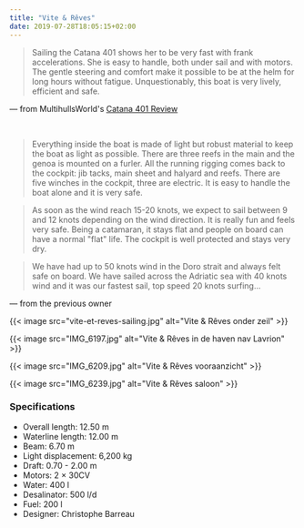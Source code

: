 ```yaml
---
title: "Vite & Rêves"
date: 2019-07-28T18:05:15+02:00
---
```


> Sailing  the  Catana  401  shows  her  to  be  very fast  with  frank  accelerations.  She  is  easy  to handle, both  under  sail  and with  motors. The gentle steering and comfort make it possible to be at  the  helm for long hours  without  fatigue. Unquestionably, this boat is very lively, efficient and safe.

&mdash; from MultihullsWorld's [Catana 401 Review](/documents/Catana401.pdf)

<br />

> Everything inside the boat is made of light but robust material to keep the boat as light as possible. There are three reefs in the main and the genoa is mounted on a furler. All the running rigging comes back to the cockpit: jib tacks, main sheet and halyard and reefs. There are five winches in the cockpit, three are electric. It is easy to handle the boat alone and it is very safe.

> As soon as the wind reach 15-20 knots, we expect to sail between 9 and 12 knots depending on the wind direction. It is really fun and feels very safe. Being a catamaran, it stays flat and people on board can have a normal "flat" life. The cockpit is well protected and stays very dry.

> We have had up to 50 knots wind in the Doro strait and always felt safe on board. We have sailed across the Adriatic sea with 40 knots wind and it was our fastest sail, top speed 20 knots surfing...

&mdash; from the previous owner

{{< image src="vite-et-reves-sailing.jpg" alt="Vite & Rêves onder zeil" >}}

{{< image src="IMG_6197.jpg" alt="Vite & Rêves in de haven nav Lavrion" >}}

{{< image src="IMG_6209.jpg" alt="Vite & Rêves vooraanzicht" >}}

{{< image src="IMG_6239.jpg" alt="Vite & Rêves saloon" >}}


### Specifications

- Overall length: 12.50 m
- Waterline length: 12.00 m
- Beam: 6.70 m
- Light displacement: 6,200 kg
- Draft: 0.70 - 2.00 m
- Motors: 2 &times; 30CV
- Water: 400 l
- Desalinator: 500 l/d
- Fuel: 200 l
- Designer: Christophe Barreau
